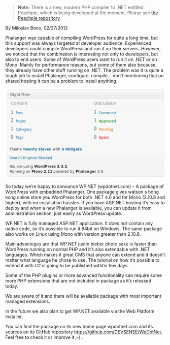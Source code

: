> **Note:** There is a new, modern PHP compiler to .NET entitled Peachpie, which is being developed at the moment. Please see [the Peachpie repository](https://github.com/iolevel/peachpie)

By Miloslav Beno, 02/27/2012

Phalanger was capable of compiling WordPress for quite a long time, but this support was always targeted at developer audience. Experienced developers could compile WordPress and run it on their servers. However, we noticed that the combination is interesting not only to developers, but also to end users. Some of WordPress users want to run it on .NET or on Mono. Mainly for performance reasons, but some of them also because they already have other stuff running on .NET. The problem was it is quite a tough job to install Phalanger, configure, compile… don’t mentioning that on shared hosting it can be a problem to install anything.

![Right Now](rightnow.png)

So today we’re happy to announce WP.NET (wpdotnet.com) – A package of WordPress with embedded Phalanger. One package gives watson s hong kong online store you WordPress for both .NET 4.0 and for Mono (2.10.8 and higher), with no installation hassles. If you have ASP.NET hosting it’s easy to deploy and when a new Phalanger is available, you can update it from administration section, just easily as WordPress update.

WP.NET is fully managed ASP.NET application. It does not contain any native code, so it’s possible to run it 64bit on Windows. The same package also works on Linux using Mono with version greater than 2.10.8.

Main advanteges are that WP.NET justin bieber photo sexe is faster than WordPress running on normal PHP and it’s also extendable with .NET languages. Which makes it great CMS that anyone can extend and it doesn’t matter what language he chose to use. The tutorial on how it’s possible to extend it with C# is going to be published withtin few days.

Some of the PHP plugins or more advanced functionality can require some more PHP extensions that are not included in package as it’s released today.

We are aware of it and there will be available package with most important managed extensions.

In the future we also plan to get WP.NET available via the Web Platform Installer.

You can find the package on its new home page wpdotnet.com and its sources on its GitHub repository https://github.com/DEVSENSE/WpDotNet. Feel free to check it or improve it ;-) .
